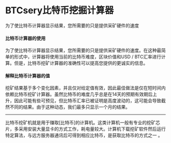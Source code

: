 # 

# BTCsery比特币挖掘计算器

为了使比特币计算器显示结果，您所需要的只是提供采矿硬件的速度

#### 比特币计算器的使用

为了使比特币计算器显示结果，您所需要的只是提供采矿硬件的速度。在这种最简单的形式中，计算器将使用当前的比特币难度，区块价值和USD / BTC汇率进行计算。但是，比特币挖矿计算器的准确性可以提高您提供的更诚实的信息。

#### 解释比特币计算器的值

挖矿结果基于多个变化因素，并且仅对给定值有效，因此最佳做法是仅在短时间内依赖比特币挖矿计算器。虽然比特币的难度几乎总是在14天的预期有效期后上升，因此可能有些可预见，但比特币汇率已被证明是高度波动的，这可能会导致截然不同的结果。由于这种动态，我们最多只显示一个月的结果。

---

比特币挖矿机就是用于赚取[比特币]的计算机。这类计算机一般有专业的挖矿芯片，多采用安装大量显卡的方式工作，耗电量较大。计算机下载挖矿软件然后运行特定算法，与远方服务器通讯后可得到相应比特币，是获取比特币的方式之一 。

